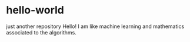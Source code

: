 # hello-world
just another repository
Hello! I am like machine learning and mathematics associated to the algorithms.

